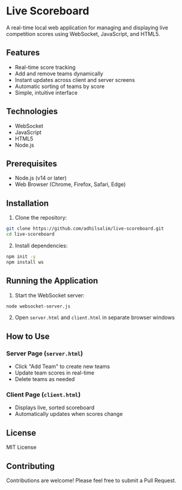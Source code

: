 # Live Scoreboard

A real-time local web application for managing and displaying live competition scores using WebSocket, JavaScript, and HTML5.

## Features

- Real-time score tracking
- Add and remove teams dynamically
- Instant updates across client and server screens
- Automatic sorting of teams by score
- Simple, intuitive interface

## Technologies

- WebSocket
- JavaScript
- HTML5
- Node.js

## Prerequisites

- Node.js (v14 or later)
- Web Browser (Chrome, Firefox, Safari, Edge)

## Installation

1. Clone the repository:
```bash
git clone https://github.com/adhilsalim/live-scoreboard.git
cd live-scoreboard
```

2. Install dependencies:
```bash
npm init -y
npm install ws
```

## Running the Application

1. Start the WebSocket server:
```bash
node websocket-server.js
```

2. Open `server.html` and `client.html` in separate browser windows

## How to Use

### Server Page (`server.html`)
- Click "Add Team" to create new teams
- Update team scores in real-time
- Delete teams as needed

### Client Page (`client.html`)
- Displays live, sorted scoreboard
- Automatically updates when scores change

## License

MIT License

## Contributing

Contributions are welcome! Please feel free to submit a Pull Request.